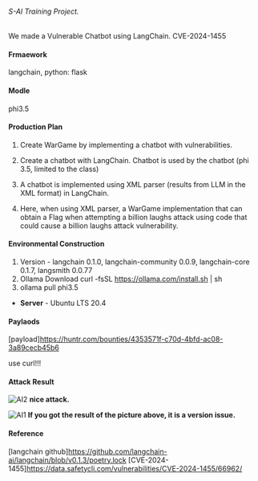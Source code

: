 ###### S-AI Training Project.

We made a Vulnerable Chatbot using LangChain.
CVE-2024-1455

#### Frmaework
langchain, python: flask

#### Modle
phi3.5

#### Production Plan
1. Create WarGame by implementing a chatbot with vulnerabilities.

2. Create a chatbot with LangChain. Chatbot is used by the chatbot (phi 3.5, limited to the class)

3. A chatbot is implemented using XML parser (results from LLM in the XML format) in LangChain.

4. Here, when using XML parser, a WarGame implementation that can obtain a Flag when attempting a billion laughs attack using code that could cause a billion laughs attack vulnerability.

#### Environmental Construction
1. Version - langchain 0.1.0, langchain-community 0.0.9, langchain-core 0.1.7, langsmith 0.0.77
2. Ollama Download curl -fsSL https://ollama.com/install.sh | sh
3. ollama pull phi3.5
* **Server** - Ubuntu LTS 20.4

#### Paylaods
[payload]https://huntr.com/bounties/4353571f-c70d-4bfd-ac08-3a89cecb45b6

use curl!!!

#### Attack Result
 ![AI2](https://github.com/user-attachments/assets/70ad7f5d-0c84-4b0c-a55f-0f5278133d48)
  **nice attack.**

  
 ![AI1](https://github.com/user-attachments/assets/05ff63f7-5d8a-4cc7-87a6-446bb27b8770)
 **If you got the result of the picture above, it is a version issue.**

 #### Reference
 [langchain github]https://github.com/langchain-ai/langchain/blob/v0.1.3/poetry.lock
 [CVE-2024-1455]https://data.safetycli.com/vulnerabilities/CVE-2024-1455/66962/
